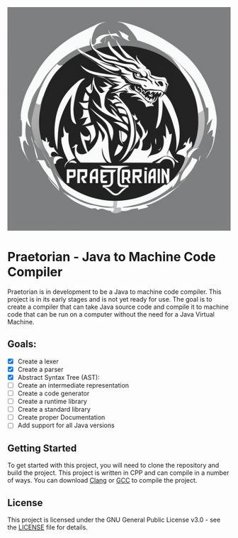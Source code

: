 ![Praetorian Logo](pictures/logo.jpg)

# Praetorian - Java to Machine Code Compiler

Praetorian is in development to be a Java to machine code compiler. This
project is in its early stages and is not yet ready for use. The goal is to
create a compiler that can take Java source code and compile it to machine
code that can be run on a computer without the need for a Java Virtual Machine.

## Goals:
- [X] Create a lexer
- [X] Create a parser
- [X] Abstract Syntax Tree (AST):
- [ ] Create an intermediate representation
- [ ] Create a code generator
- [ ] Create a runtime library
- [ ] Create a standard library
- [ ] Create proper Documentation
- [ ] Add support for all Java versions

## Getting Started
To get started with this project, you will need to clone the repository and
build the project. This project is written in CPP and can compile in a number
of ways. You can download [Clang](https://clang.llvm.org) or [GCC](https://gcc.gnu.org/)
to compile the project.

## License
This project is licensed under the GNU General Public License v3.0 - see the
[LICENSE](LICENSE.txt) file for details.
